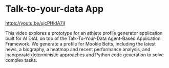 # Talk-to-your-data App

https://youtu.be/ujcPHldA7iI

This video explores a prototype for an athlete profile generator application built for AI DIAL on top of the Talk-To-Your-Data Agent-Based Application Framework. We generate a profile for Mookie Betts, including the latest news, a biography, a heatmap and recent performance analysis, and incorporate deterministic approaches and Python code generation to solve complex tasks.

